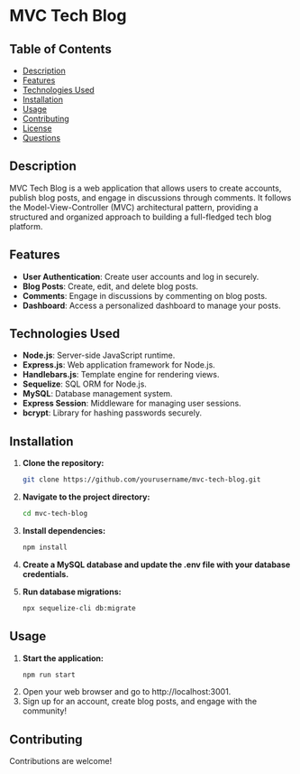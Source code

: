 # MVC Tech Blog

## Table of Contents

- [Description](#description)
- [Features](#features)
- [Technologies Used](#technologies-used)
- [Installation](#installation)
- [Usage](#usage)
- [Contributing](#contributing)
- [License](#license)
- [Questions](#questions)

## Description

MVC Tech Blog is a web application that allows users to create accounts, publish blog posts, and engage in discussions through comments. It follows the Model-View-Controller (MVC) architectural pattern, providing a structured and organized approach to building a full-fledged tech blog platform.

## Features

- **User Authentication**: Create user accounts and log in securely.
- **Blog Posts**: Create, edit, and delete blog posts.
- **Comments**: Engage in discussions by commenting on blog posts.
- **Dashboard**: Access a personalized dashboard to manage your posts.

## Technologies Used

- **Node.js**: Server-side JavaScript runtime.
- **Express.js**: Web application framework for Node.js.
- **Handlebars.js**: Template engine for rendering views.
- **Sequelize**: SQL ORM for Node.js.
- **MySQL**: Database management system.
- **Express Session**: Middleware for managing user sessions.
- **bcrypt**: Library for hashing passwords securely.

## Installation

1. **Clone the repository:**

   ```bash
   git clone https://github.com/yourusername/mvc-tech-blog.git
    ```
2. **Navigate to the project directory:**
    ```bash
    cd mvc-tech-blog
    ```
3. **Install dependencies:**
    ```bash
    npm install
    ```
4. **Create a MySQL database and update the .env file with your database credentials.**
5. **Run database migrations:**
    ```bash
    npx sequelize-cli db:migrate
    ```

## Usage
1. **Start the application:**
    ```bash
    npm run start
    ```
2. Open your web browser and go to http://localhost:3001.
3. Sign up for an account, create blog posts, and engage with the community!

## Contributing
Contributions are welcome! 